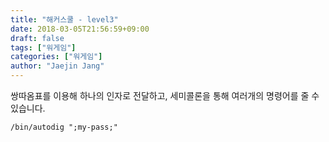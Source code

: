 ```yaml
---
title: "해커스쿨 - level3"
date: 2018-03-05T21:56:59+09:00
draft: false
tags: ["워게임"]
categories: ["워게임"]
author: "Jaejin Jang"
---
```


쌍따옴표를 이용해 하나의 인자로 전달하고, 세미콜론을 통해 여러개의 명령어를 줄 수 있습니다.

```
/bin/autodig ";my-pass;"
```

